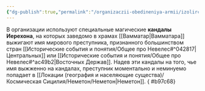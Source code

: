 ```yaml
---
{"dg-publish":true,"permalink":"/organizaczii-obedineniya-armii/izolirczel/","dgPassFrontmatter":true}
---
```


В организации используют специальные магические **кандалы Иерехона**, на которых заведомо в храмах [[Вамматар\|Вамматара]] выжигают имя мирового преступника, признанного большинством стран [[Исторические события и понятия/Общее про Невелес#^042817\|Центральных]] или [[Исторические события и понятия/Общее про Невелес#^ac49b2\|Восточных Держав]].
Надев эти кандалы на того, чье имя выжженно на кандалах, преступник моментально и неминуемо попадает в [[Локации (география и населяющие существа)/Космическая Сицилия/Неметон/Неметон\|Неметон]].
{ #b97c68}
